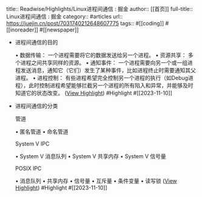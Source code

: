 title:: Readwise/Highlights/Linux进程间通信 : 掘金
author:: [[首页]]
full-title:: Linux进程间通信 : 掘金
category:: #articles
url:: https://juejin.cn/post/7031740212648607775
tags:: #[[coding]] #[[inoreader]] #[[newspaper]]
- 进程间通信的目的
  
  •   数据传输： 一个进程需要将它的数据发送给另一个进程。
  •   资源共享： 多个进程之间共享同样的资源。
  •   通知事件： 一个进程需要向另一个或一组进程发送消息，通知它（它们）发生了某种事件，比如进程终止时需要通知其父进程。
  •   进程控制： 有些进程希望完全控制另一个进程的执行（如Debug进程），此时控制进程希望能够拦截另一个进程的所有陷入和异常，并能够及时知道它的状态改变。 ([View Highlight](https://read.readwise.io/read/01hetkckrvjyj4jn59csrrwptj)) #Highlight #[[2023-11-10]]
- 进程间通信的分类
  
  管道
  
  •   匿名管道
  •   命名管道
  
  System V IPC
  
  •   System V 消息队列
  •   System V 共享内存
  •   System V 信号量
  
  POSIX IPC
  
  •   消息队列
  •   共享内存
  •   信号量
  •   互斥量
  •   条件变量
  •   读写锁 ([View Highlight](https://read.readwise.io/read/01hetkczq2fwsrdem877vxgfka)) #Highlight #[[2023-11-10]]